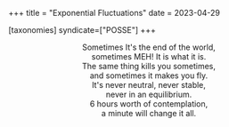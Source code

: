 +++
title = "Exponential Fluctuations"
date = 2023-04-29

[taxonomies]
syndicate=["POSSE"]
+++

<center>

Sometimes It's the end of the world,  
sometimes MEH! It is what it is.  
The same thing kills you sometimes,  
and sometimes it makes you fly.  
It's never neutral, never stable,  
never in an equilibrium.  
6 hours worth of contemplation,  
a minute will change it all.

</center>
